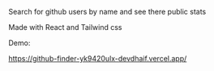 Search for github users by name and see there public stats

Made with React and Tailwind css

Demo:

https://github-finder-yk9420ulx-devdhaif.vercel.app/
